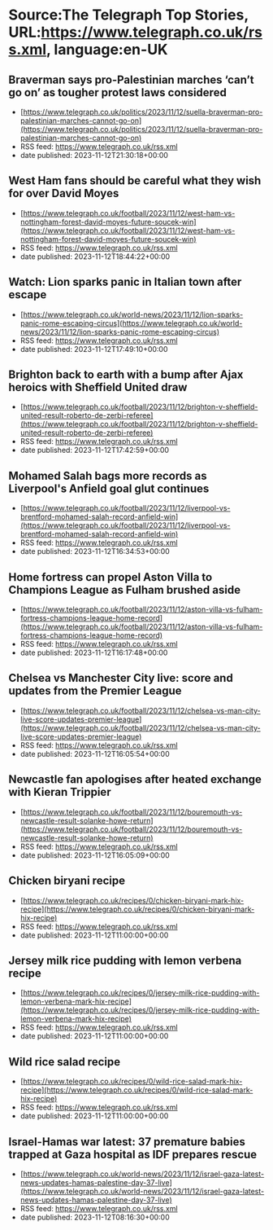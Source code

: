 # Source:The Telegraph Top Stories, URL:https://www.telegraph.co.uk/rss.xml, language:en-UK

## Braverman says pro-Palestinian marches ‘can’t go on’ as tougher protest laws considered
 - [https://www.telegraph.co.uk/politics/2023/11/12/suella-braverman-pro-palestinian-marches-cannot-go-on](https://www.telegraph.co.uk/politics/2023/11/12/suella-braverman-pro-palestinian-marches-cannot-go-on)
 - RSS feed: https://www.telegraph.co.uk/rss.xml
 - date published: 2023-11-12T21:30:18+00:00



## West Ham fans should be careful what they wish for over David Moyes
 - [https://www.telegraph.co.uk/football/2023/11/12/west-ham-vs-nottingham-forest-david-moyes-future-soucek-win](https://www.telegraph.co.uk/football/2023/11/12/west-ham-vs-nottingham-forest-david-moyes-future-soucek-win)
 - RSS feed: https://www.telegraph.co.uk/rss.xml
 - date published: 2023-11-12T18:44:22+00:00



## Watch: Lion sparks panic in Italian town after escape
 - [https://www.telegraph.co.uk/world-news/2023/11/12/lion-sparks-panic-rome-escaping-circus](https://www.telegraph.co.uk/world-news/2023/11/12/lion-sparks-panic-rome-escaping-circus)
 - RSS feed: https://www.telegraph.co.uk/rss.xml
 - date published: 2023-11-12T17:49:10+00:00



## Brighton back to earth with a bump after Ajax heroics with Sheffield United draw
 - [https://www.telegraph.co.uk/football/2023/11/12/brighton-v-sheffield-united-result-roberto-de-zerbi-referee](https://www.telegraph.co.uk/football/2023/11/12/brighton-v-sheffield-united-result-roberto-de-zerbi-referee)
 - RSS feed: https://www.telegraph.co.uk/rss.xml
 - date published: 2023-11-12T17:42:59+00:00



## Mohamed Salah bags more records as Liverpool's Anfield goal glut continues
 - [https://www.telegraph.co.uk/football/2023/11/12/liverpool-vs-brentford-mohamed-salah-record-anfield-win](https://www.telegraph.co.uk/football/2023/11/12/liverpool-vs-brentford-mohamed-salah-record-anfield-win)
 - RSS feed: https://www.telegraph.co.uk/rss.xml
 - date published: 2023-11-12T16:34:53+00:00



## Home fortress can propel Aston Villa to Champions League as Fulham brushed aside
 - [https://www.telegraph.co.uk/football/2023/11/12/aston-villa-vs-fulham-fortress-champions-league-home-record](https://www.telegraph.co.uk/football/2023/11/12/aston-villa-vs-fulham-fortress-champions-league-home-record)
 - RSS feed: https://www.telegraph.co.uk/rss.xml
 - date published: 2023-11-12T16:17:48+00:00



## Chelsea vs Manchester City live: score and updates from the Premier League
 - [https://www.telegraph.co.uk/football/2023/11/12/chelsea-vs-man-city-live-score-updates-premier-league](https://www.telegraph.co.uk/football/2023/11/12/chelsea-vs-man-city-live-score-updates-premier-league)
 - RSS feed: https://www.telegraph.co.uk/rss.xml
 - date published: 2023-11-12T16:05:54+00:00



## Newcastle fan apologises after heated exchange with Kieran Trippier
 - [https://www.telegraph.co.uk/football/2023/11/12/bouremouth-vs-newcastle-result-solanke-howe-return](https://www.telegraph.co.uk/football/2023/11/12/bouremouth-vs-newcastle-result-solanke-howe-return)
 - RSS feed: https://www.telegraph.co.uk/rss.xml
 - date published: 2023-11-12T16:05:09+00:00



## Chicken biryani recipe
 - [https://www.telegraph.co.uk/recipes/0/chicken-biryani-mark-hix-recipe](https://www.telegraph.co.uk/recipes/0/chicken-biryani-mark-hix-recipe)
 - RSS feed: https://www.telegraph.co.uk/rss.xml
 - date published: 2023-11-12T11:00:00+00:00



## Jersey milk rice pudding with lemon verbena recipe
 - [https://www.telegraph.co.uk/recipes/0/jersey-milk-rice-pudding-with-lemon-verbena-mark-hix-recipe](https://www.telegraph.co.uk/recipes/0/jersey-milk-rice-pudding-with-lemon-verbena-mark-hix-recipe)
 - RSS feed: https://www.telegraph.co.uk/rss.xml
 - date published: 2023-11-12T11:00:00+00:00



## Wild rice salad recipe
 - [https://www.telegraph.co.uk/recipes/0/wild-rice-salad-mark-hix-recipe](https://www.telegraph.co.uk/recipes/0/wild-rice-salad-mark-hix-recipe)
 - RSS feed: https://www.telegraph.co.uk/rss.xml
 - date published: 2023-11-12T11:00:00+00:00



## Israel-Hamas war latest: 37 premature babies trapped at Gaza hospital as IDF prepares rescue
 - [https://www.telegraph.co.uk/world-news/2023/11/12/israel-gaza-latest-news-updates-hamas-palestine-day-37-live](https://www.telegraph.co.uk/world-news/2023/11/12/israel-gaza-latest-news-updates-hamas-palestine-day-37-live)
 - RSS feed: https://www.telegraph.co.uk/rss.xml
 - date published: 2023-11-12T08:16:30+00:00



